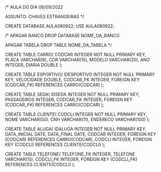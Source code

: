 /* 
AULA DO DIA 08/09/2022

ASSUNTO: CHAVES ESTRANGEIRAS
*/

CREATE DATABASE AULA080922;
USE AULA080922;

/* 
APAGAR BANCO
DROP DATABASE NOME_DA_BANCO

APAGAR TABELA
DROP TABLE NOME_DA_TABELA
*/

CREATE TABLE CARRO(
CODCAR		INTEGER NOT NULL PRIMARY KEY,
PLACA		VARCHAR(8),
COR			VARCHAR(15),
MODELO 		VARCHAR(20),
ANO 		INTEGER,
DIARIA 		DOUBLE
);


CREATE TABLE ESPORTIVO(
IDESPORTIVO	INTEGER NOT NULL PRIMARY KEY,
VELOCIDADE	DOUBLE,
CODCAR_FK INTEGER,
FOREIGN KEY (CODCAR_FK) REFERENCES CARRO(CODCAR)
);


CREATE TABLE SEDA(
IDSEDA			INTEGER NOT NULL PRIMARY KEY,
PASSAGEIROS		INTEGER,
CODCAR_FK		INTEGER,
FOREIGN KEY (CODCAR_FK) REFERENCES CARRO(CODCAR)
);


CREATE TABLE CLIENTE(
CODCLI		INTEGER NOT NULL PRIMARY KEY,
NOME		VARCHAR(50),
CNH  		VARCHAR(11),
ENDERECO	VARCHAR(100)
);


CREATE TABLE ALUGA(
IDALUGA			INTEGER NOT NULL PRIMARY KEY,
DATA_INICIAL	DATE,
DATA_FINAL		DATE,
CODCAR			INTEGER,
FOREIGN KEY (CODCAR) REFERENCES CARRO(CODCAR),
CODCLI			INTEGER,
FOREIGN KEY (CODCLI) REFERENCES CLIENTE(CODCLI)
);


CREATE TABLE TELEFONE(
TELEFONE_FK		INTEGER,
TELEFONE		VARCHAR(15),
CODCLI_FK		INTEGER,
FOREIGN KEY (CODCLI_FK) REFERENCES CLIENTE(CODCLI)
);